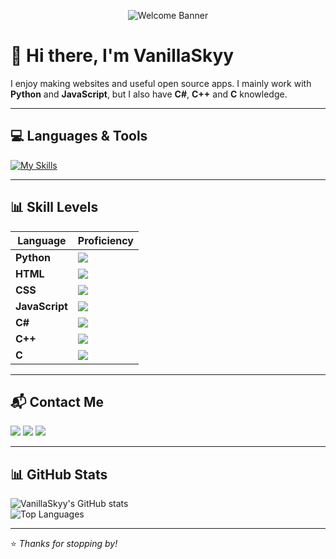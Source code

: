 <p align="center">
  <img src="https://64.media.tumblr.com/e5d44ad2487103cf9ff4bb92eff15114/9e1391e770ebf8cc-b5/s640x960/eccee66077e7ce84329a42addc3ec1e4b52b4eab.gif" alt="Welcome Banner" />
</p>

# 🌸 Hi there, I'm VanillaSkyy

I enjoy making websites and useful open source apps. I mainly work with **Python** and **JavaScript**, but I also have **C#**, **C++** and **C** knowledge.

---

## 💻 Languages & Tools
[![My Skills](https://skillicons.dev/icons?i=python,html,css,javascript,cs,cpp,c&perline=7)](https://skillicons.dev)

---

## 📊 Skill Levels

| Language    | Proficiency |
|-------------|-------------|
| **Python**      | <img src="https://progress-bar.dev/95/?title=Advanced&width=200&color=00bfff" /> |
| **HTML**        | <img src="https://progress-bar.dev/95/?title=Advanced&width=200&color=00bfff" /> |
| **CSS**         | <img src="https://progress-bar.dev/95/?title=Advanced&width=200&color=00bfff" /> |
| **JavaScript**  | <img src="https://progress-bar.dev/95/?title=Advanced&width=200&color=00bfff" /> |
| **C#**          | <img src="https://progress-bar.dev/35/?title=Basic&width=200&color=FFD700" /> |
| **C++**         | <img src="https://progress-bar.dev/35/?title=Basic&width=200&color=FFD700" /> |
| **C**           | <img src="https://progress-bar.dev/35/?title=Basic&width=200&color=FFD700" /> |

---

## 📬 Contact Me
<p>
  <a href="mailto:vanillaskyy@jigglepedia.com"><img src="https://img.shields.io/badge/Email-D14836?style=for-the-badge&logo=gmail&logoColor=white"/></a>
  <a href="https://discord.com/invite/rdCkPuPkDq"><img src="https://img.shields.io/badge/Discord-5865F2?style=for-the-badge&logo=discord&logoColor=white"/></a>
  <a href="https://ko-fi.com/vaniillaskyy"><img src="https://img.shields.io/badge/Ko--fi-FF5E5B?style=for-the-badge&logo=ko-fi&logoColor=white"/></a>
</p>

---

## 📊 GitHub Stats
![VanillaSkyy's GitHub stats](https://github-readme-stats.vercel.app/api?username=VanillaSkyy&show_icons=true&theme=tokyonight)  
![Top Languages](https://github-readme-stats.vercel.app/api/top-langs/?username=VanillaSkyy&layout=compact&theme=tokyonight)

---

⭐️ _Thanks for stopping by!_

